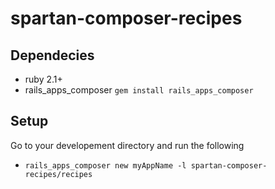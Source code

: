 # spartan-composer-recipes

## Dependecies

* ruby 2.1+
* rails_apps_composer `gem install rails_apps_composer`

## Setup

Go to your developement directory and run the following
* `rails_apps_composer new myAppName -l spartan-composer-recipes/recipes`
